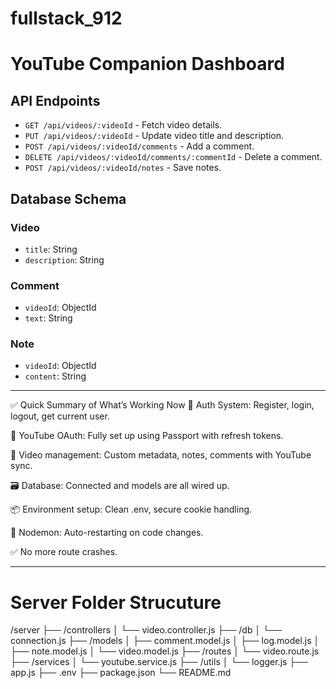 # fullstack_912

# YouTube Companion Dashboard

## API Endpoints

- `GET /api/videos/:videoId` - Fetch video details.
- `PUT /api/videos/:videoId` - Update video title and description.
- `POST /api/videos/:videoId/comments` - Add a comment.
- `DELETE /api/videos/:videoId/comments/:commentId` - Delete a comment.
- `POST /api/videos/:videoId/notes` - Save notes.

## Database Schema

### Video

- `title`: String
- `description`: String

### Comment

- `videoId`: ObjectId
- `text`: String

### Note

- `videoId`: ObjectId
- `content`: String

---

✅ Quick Summary of What’s Working Now
🔐 Auth System: Register, login, logout, get current user.

🎥 YouTube OAuth: Fully set up using Passport with refresh tokens.

🧠 Video management: Custom metadata, notes, comments with YouTube sync.

🗃️ Database: Connected and models are all wired up.

📦 Environment setup: Clean .env, secure cookie handling.

🔁 Nodemon: Auto-restarting on code changes.

✅ No more route crashes.

---

# Server Folder Strucuture

/server
├── /controllers
│ └── video.controller.js
├── /db
│ └── connection.js
├── /models
│ ├── comment.model.js
│ ├── log.model.js
│ ├── note.model.js
│ └── video.model.js
├── /routes
│ └── video.route.js
├── /services
│ └── youtube.service.js
├── /utils
│ └── logger.js
├── app.js
├── .env
├── package.json
└── README.md
